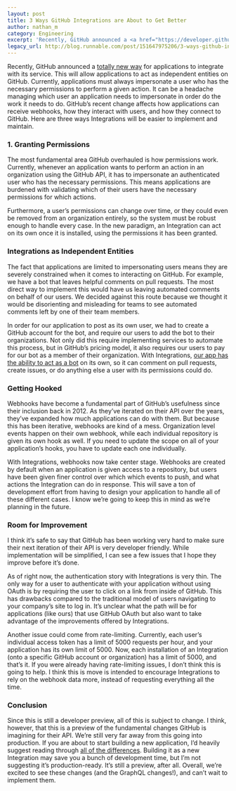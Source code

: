 ```yaml
---
layout: post
title: 3 Ways GitHub Integrations are About to Get Better
author: nathan_m
category: Engineering
excerpt: 'Recently, GitHub announced a <a href="https://developer.github.com/changes/2016-09-14-Integrations-Early-Access/" class="link">totally new way</a> for applications to integrate with its service. This will allow applications to act as independent entities on GitHub. Currently, applications must always impersonate a user who has the necessary permissions to perform a given action. It can be a headache managing which user an application needs to impersonate in order do the work it needs to do. GitHub’s recent change affects how applications can receive webhooks, how they interact with users, and how they connect to GitHub. Here are three ways Integrations will be easier to implement and maintain.'
legacy_url: http://blog.runnable.com/post/151647975206/3-ways-github-integrations-are-about-to-get-better
---
```


Recently, GitHub announced a [totally new way](https://developer.github.com/changes/2016-09-14-Integrations-Early-Access/) for applications to integrate with its service. This will allow applications to act as independent entities on GitHub. Currently, applications must always impersonate a user who has the necessary permissions to perform a given action. It can be a headache managing which user an application needs to impersonate in order do the work it needs to do. GitHub’s recent change affects how applications can receive webhooks, how they interact with users, and how they connect to GitHub. Here are three ways Integrations will be easier to implement and maintain.

### 1. Granting Permissions

The most fundamental area GitHub overhauled is how permissions work. Currently, whenever an application wants to perform an action in an organization using the GitHub API, it has to impersonate an authenticated user who has the necessary permissions. This means applications are burdened with validating which of their users have the necessary permissions for which actions.

Furthermore, a user’s permissions can change over time, or they could even be removed from an organization entirely, so the system must be robust enough to handle every case. In the new paradigm, an Integration can act on its own once it is installed, using the permissions it has been granted.

### Integrations as Independent Entities

The fact that applications are limited to impersonating users means they are severely constrained when it comes to interacting on GitHub. For example, we have a bot that leaves helpful comments on pull requests. The most direct way to implement this would have us leaving automated comments on behalf of our users. We decided against this route because we thought it would be disorienting and misleading for teams to see automated comments left by one of their team members.

In order for our application to post as its own user, we had to create a GitHub account for the bot, and require our users to add the bot to their organizations. Not only did this require implementing services to automate this process, but in GitHub’s pricing model, it also requires our users to pay for our bot as a member of their organization. With Integrations, [our app has the ability to act as a bot](https://developer.github.com/early-access/integrations/#first-class-actors) on its own, so it can comment on pull requests, create issues, or do anything else a user with its permissions could do.

### Getting Hooked

Webhooks have become a fundamental part of GitHub’s usefulness since their inclusion back in 2012. As they’ve iterated on their API over the years, they’ve expanded how much applications can do with them. But because this has been iterative, webhooks are kind of a mess. Organization level events happen on their own webhook, while each individual repository is given its own hook as well. If you need to update the scope on all of your application’s hooks, you have to update each one individually.

With Integrations, webhooks now take center stage. Webhooks are created by default when an application is given access to a repository, but users have been given finer control over which which events to push, and what actions the Integration can do in response. This will save a ton of development effort from having to design your application to handle all of these different cases. I know we’re going to keep this in mind as we’re planning in the future.

### Room for Improvement

I think it’s safe to say that GitHub has been working very hard to make sure their next iteration of their API is very developer friendly. While implementation will be simplified, I can see a few issues that I hope they improve before it’s done.

As of right now, the authentication story with Integrations is very thin. The only way for a user to authenticate with your application without using OAuth is by requiring the user to click on a link from inside of GitHub. This has drawbacks compared to the traditional model of users navigating to your company’s site to log in. It’s unclear what the path will be for applications (like ours) that use GitHub OAuth but also want to take advantage of the improvements offered by Integrations.

Another issue could come from rate-limiting. Currently, each user’s individual access token has a limit of 5000 requests per hour, and your application has its own limit of 5000. Now, each installation of an Integration (onto a specific GitHub account or organization) has a limit of 5000, and that’s it. If you were already having rate-limiting issues, I don’t think this is going to help. I think this is move is intended to encourage Integrations to rely on the webhook data more, instead of requesting everything all the time.

### Conclusion

Since this is still a developer preview, all of this is subject to change. I think, however, that this is a preview of the fundamental changes GitHub is imagining for their API. We’re still very far away from this going into production. If you are about to start building a new application, I’d heavily suggest reading through [all of the differences](https://developer.github.com/early-access/integrations/integrations-vs-oauth-applications/). Building it as a new Integration may save you a bunch of development time, but I’m not suggesting it’s production-ready. It’s still a preview, after all. Overall, we’re excited to see these changes (and the GraphQL changes!), and can’t wait to implement them.
